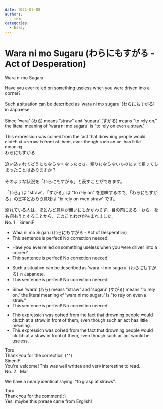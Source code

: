 ```yaml
---
date: 2021-07-08
authors:
  - toru
categories:
  - Essay
---
```


<h1 id="subject_show">Wara ni mo Sugaru (わらにもすがる - Act of Desperation)</h1>
<div class="date" hidden>Jul 8, 2021 10:08</div>
<div id="post"><div id="body_show_ori">
Wara ni mo Sugaru<br/><br/>Have you ever relied on something useless when you were driven into a corner?<br/><br/>Such a situation can be described as 'wara ni mo sugaru' (わらにもすがる) in Japanese.<br/><br/>Since 'wara' (わら) means "straw" and 'sugaru' (すがる) means "to rely on," the literal meaning of 'wara ni mo sugaru' is "to rely on even a straw."<br/><br/>This expression was coined from the fact that drowning people would clutch at a straw in front of them, even though such an act has little meaning.
</div></div>

<!-- more -->

<div id="post_ja"><div id="body_show_mo">
わらにもすがる<br/><br/>追い込まれてどうにもならなくなったとき、頼りにならないものにまで頼ってしまったことはありますか？<br/><br/>そのような状況を「わらにもすがる」と表すことができます。<br/><br/>「わら」は "straw"、「すがる」は "to rely on" を意味するので、「わらにもすがる」の文字どおりの意味は "to rely on even straw" です。<br/><br/>溺れている人は、ほとんど意味が無いにもかかわらず、目の前にある「わら」をも掴もうとすることから、このことわざが生まれました。
</div></div>
<div id="block"><div class="first_name"> No. 1　<span class="just_name">SineniF</span></div><div id="block2">
<ul class="correction_field">
<li class="incorrect">Wara ni mo Sugaru (わらにもすがる - Act of Desperation)</li>
<li class="corrected perfect">This sentence is perfect! No correction needed!</li>
</ul>
<ul class="correction_field">
<li class="incorrect">Have you ever relied on something useless when you were driven into a corner?</li>
<li class="corrected perfect">This sentence is perfect! No correction needed!</li>
</ul>
<ul class="correction_field">
<li class="incorrect">Such a situation can be described as 'wara ni mo sugaru' (わらにもすがる) in Japanese.</li>
<li class="corrected perfect">This sentence is perfect! No correction needed!</li>
</ul>
<ul class="correction_field">
<li class="incorrect">Since 'wara' (わら) means "straw" and 'sugaru' (すがる) means "to rely on," the literal meaning of 'wara ni mo sugaru' is "to rely on even a straw."</li>
<li class="corrected perfect">This sentence is perfect! No correction needed!</li>
</ul>
<ul class="correction_field">
<li class="incorrect">This expression was coined from the fact that drowning people would clutch at a straw in front of them, even though such an act has little meaning.</li>
<li class="corrected correct">
This expression was coined from the fact that drowning people would clutch at a straw in front of them, even though such an act would be <span class="f_gray">useless</span>.
</li>
</ul>
</div><div class="name"><span class="just_name">Toru</span><br>
Thank you for the correction! (^^)
</div>
<div class="name"><span class="just_name">SineniF</span><br>
You're welcome! This was well written and very interesting to read.
</div>
</div>
<div id="block"><div class="first_name"> No. 2　<span class="just_name">Mar</span></div><div id="block2">
<p class="comment_small">
 We have a nearly identical saying: "to grasp at straws".
</p>

</div><div class="name"><span class="just_name">Toru</span><br>
Thank you for the comment! :)<br/>Yes, maybe this phrase came from English!
</div>
</div>
